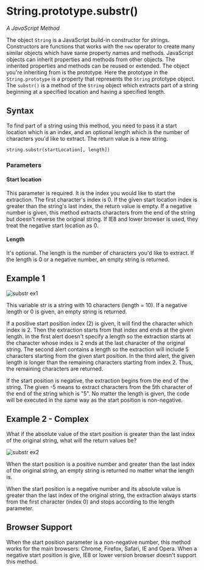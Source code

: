 # String.prototype.substr()

*A JavaScript Method*

The object `String` is a JavaScript build-in constructor for strings. Constructors are functions that works with the `new` operator to create many similar objects which have same property names and methods. JavaScript objects can inherit properties and methods from other objects. The inherited properties and methods can be reused or extended. The object you're inheriting from is the prototype. Here the prototype in the `String.prototype` is a property that represents the `String` prototype object. The `substr()` is a method of the `String` object which extracts part of a string beginning at a specified location and having a specified length. 

## Syntax

To find part of a string using this method, you need to pass it a start location which is an index, and an optional length which is the number of characters you'd like to extract. The return value is a new string.

```
string.substr(startLocation[, length])
```

### Parameters

#### Start location

This parameter is required. It is the index you would like to start the extraction. The first character's index is 0. If the given start location index is greater than the string's last index, the return value is empty. If a negative number is given, this method extracts characters from the end of the string but doesn't reverse the original string. If IE8 and lower browser is used, they treat the negative start location as 0. 

#### Length

It's optional. The length is the number of characters you'd like to extract. If the length is 0 or a negative number, an empty string is returned. 

## Example 1

![substr ex1](http://i.imgur.com/7yBosNw.png)

This variable str is a string with 10 characters (length = 10). If a negative length or 0 is given, an empty string is returned.

If a positive start position index (2) is given, it will find the character which index is 2. Then the extraction starts from that index and ends at the given length. In the first alert doesn't specify a length so the extraction starts at the character whose index is 2 ends at the last character of the original string. The second alert contains a length so the extraction will include 5 characters starting from the given start position. In the third alert, the given length is longer than the remaining characters starting from index 2. Thus, the remaining characters are returned.

If the start position is negative, the extraction begins from the end of the string. The given -5 means to extract characters from the 5th character of the end of the string which is "5". No matter the length is given, the code will be executed in the same way as the start position is non-negative. 

## Example 2 - Complex

What if the absolute value of the start position is greater than the last index of the original string, what will the return values be?

![substr ex2](http://i.imgur.com/GqianwC.png)

When the start position is a positive number and greater than the last index of the original string, an empty string is returned no matter what the length is. 

When the start position is a negative number and its absolute value is greater than the last index of the original string, the extraction always starts from the first character (index 0) and stops according to the length parameter.

## Browser Support

When the start position parameter is a non-negative number, this method works for the main browsers: Chrome, Firefox, Safari, IE and Opera. When a negative start position is give, IE8 or lower version browser doesn't support this method. 

 




